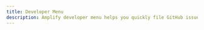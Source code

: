 ```yaml
---
title: Developer Menu
description: Amplify developer menu helps you quickly file GitHub issues with critical information (environment and device information) automatically added to the issue description. Learn how to setup, activate, and use the developer menu.
---
```


<inline-fragment platform="ios" src="~/lib/debugging/fragments/native_common/dev-menu/common.md"></inline-fragment> <inline-fragment platform="android" src="~/lib/debugging/fragments/native_common/dev-menu/common.md"></inline-fragment>